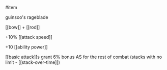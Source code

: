#item

guinsoo's rageblade

[[bow]] + [[rod]]

+10% [[attack speed]]

+10 [[ability power]]

[[basic attack]]s grant 6% bonus AS for the rest of combat (stacks with no limit - [[stack-over-time]])